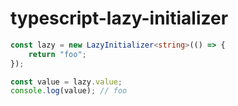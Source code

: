 # typescript-lazy-initializer

```typescript
const lazy = new LazyInitializer<string>(() => {
    return "foo";
});

const value = lazy.value;
console.log(value); // foo
```
